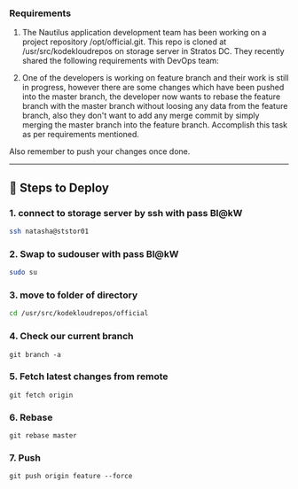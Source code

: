 ### Requirements

1. The Nautilus application development team has been working on a project repository /opt/official.git. This repo is cloned at /usr/src/kodekloudrepos on storage server in Stratos DC. They recently shared the following requirements with DevOps team:

2. One of the developers is working on feature branch and their work is still in progress, however there are some changes which have been pushed into the master branch, the developer now wants to rebase the feature branch with the master branch without loosing any data from the feature branch, also they don't want to add any merge commit by simply merging the master branch into the feature branch. Accomplish this task as per requirements mentioned.

Also remember to push your changes once done.

---

## 🚀 Steps to Deploy


### 1. connect to storage server by ssh with pass Bl@kW	
```bash
ssh natasha@ststor01
```
### 2. Swap to sudouser with pass Bl@kW	

```bash
sudo su
```

### 3. move to folder of directory

```bash
cd /usr/src/kodekloudrepos/official
```

### 4. Check our current branch
```shell
git branch -a
```

### 5. Fetch latest changes from remote
```shell
git fetch origin
```

### 6. Rebase 
```shell
git rebase master
```

### 7. Push 
```shell
git push origin feature --force
```
